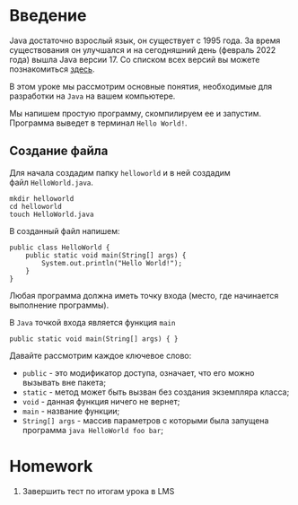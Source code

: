 <h1>Введение</h1>

<p>Java достаточно взрослый язык, он существует с 1995 года. За время существования он улучшался и на сегодняшний день (февраль 2022 года) вышла Java версии 17. Со списком всех версий вы можете познакомиться <a href="https://ru.wikipedia.org/wiki/%D0%98%D1%81%D1%82%D0%BE%D1%80%D0%B8%D1%8F_%D0%B2%D0%B5%D1%80%D1%81%D0%B8%D0%B9_Java_SE" rel="nofollow noopener noreferrer">здесь</a>.</p>

<p>В этом уроке мы рассмотрим основные понятия, необходимые для разработки на <code>Java</code> на вашем компьютере.</p>

<p>Мы напишем простую программу, скомпилируем ее и запустим. Программа выведет в терминал <code>Hello World!</code>.</p>

<h2>Создание файла</h2>

<p>Для начала создадим папку <code>helloworld</code> и в ней создадим файл <code>HelloWorld.java</code>.</p>

<pre><code>mkdir helloworld
cd helloworld
touch HelloWorld.java</code></pre>

<p>В созданный файл напишем:</p>

<pre><code>public class HelloWorld {
    public static void main(String[] args) {
        System.out.println("Hello World!");
    }
}</code></pre>

<p>Любая программа должна иметь точку входа (место, где начинается выполнение программы).</p>

<p>В <code>Java</code> точкой входа является функция <code>main</code></p>

<pre><code>public static void main(String[] args) { }</code></pre>

<p>Давайте рассмотрим каждое ключевое слово:</p>

<ul>
	<li><code>public</code> - это модификатор доступа, означает, что его можно вызывать вне пакета;</li>
	<li><code>static</code> - метод может быть вызван без создания экземпляра класса;</li>
	<li><code>void</code> - данная функция ничего не вернет;</li>
	<li><code>main</code> - название функции;</li>
	<li><code>String[] args</code> - массив параметров с которыми была запущена программа <code>java HelloWorld foo bar</code>;</li>
</ul>


# Homework
1. Завершить тест по итогам урока в LMS